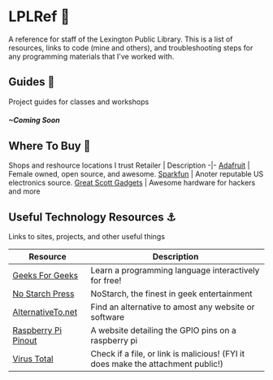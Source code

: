 # LPLRef :book:
A reference for staff of the Lexington Public Library. 
This is a list of resources, links to code (mine and others), and troubleshooting steps for any programming materials that I've worked with.

## Guides :stars:
Project guides for classes and workshops
##### ~Coming Soon

## Where To Buy :money_with_wings:
Shops and reshource locations I trust
Retailer | Description
-|-
[Adafruit](https://adafruit.com) | Female owned, open source, and awesome.
[Sparkfun](https://sparkfun.com) | Anoter reputable US electronics source.
[Great Scott Gadgets](https://greatscottgadgets.com/) | Awesome hardware for hackers and more

## Useful Technology Resources :anchor:
Links to sites, projects, and other useful things

Resource | Description
-|-
[Geeks For Geeks](https://www.geeksforgeeks.org/) | Learn a programming language interactively for free!
[No Starch Press](https://nostarch.com/) | NoStarch, the finest in geek entertainment
[AlternativeTo.net](https://alternativeto.net/) | Find an alternative to amost any website or software
[Raspberry Pi Pinout](https://pinout.xwz) | A website detailing the GPIO pins on a raspberry pi
[Virus Total](https://www.virustotal.com) | Check if a file, or link is malicious! (FYI it does make the attachment public!)
